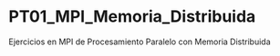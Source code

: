 # PT01_MPI_Memoria_Distribuida
Ejercicios en MPI de Procesamiento Paralelo con Memoria Distribuida  
